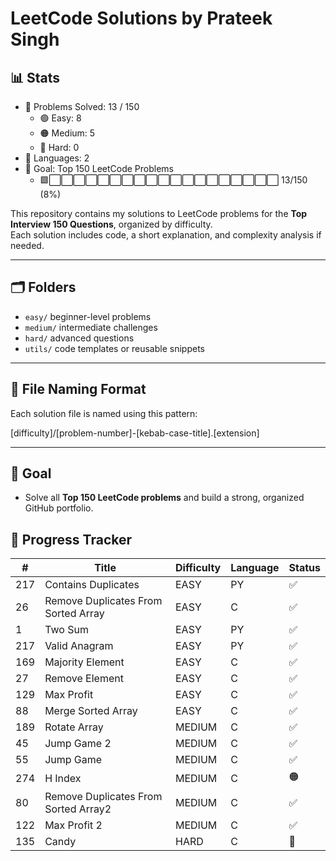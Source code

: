 # LeetCode Solutions by Prateek Singh
<!-- STATS_START -->
## :bar_chart: Stats
- :1234: Problems Solved: 13 / 150
  - :green_circle: Easy: 8
  - :orange_circle: Medium: 5
  - :red_circle: Hard: 0
- :jigsaw: Languages: 2
- :dart: Goal: Top 150 LeetCode Problems
  - :green_square::white_large_square::white_large_square::white_large_square::white_large_square::white_large_square::white_large_square::white_large_square::white_large_square::white_large_square::white_large_square::white_large_square::white_large_square::white_large_square::white_large_square::white_large_square::white_large_square::white_large_square::white_large_square::white_large_square: 13/150 (8%)
<!-- STATS_END -->


































































































































<!-- STATS_END -->
<!-- STATS_END -->
<!-- STATS_END -->
<!-- STATS_END -->
<!-- STATS_END -->
<!-- STATS_END -->
<!-- STATS_END -->
<!-- STATS_END -->



This repository contains my solutions to LeetCode problems for the **Top Interview 150 Questions**, organized by difficulty.  
Each solution includes code, a short explanation, and complexity analysis if needed.

---

## :card_index_dividers: Folders

- `easy/` beginner-level problems  
- `medium/` intermediate challenges  
- `hard/` advanced questions  
- `utils/` code templates or reusable snippets

---

## :receipt: File Naming Format

Each solution file is named using this pattern:

[difficulty]/[problem-number]-[kebab-case-title].[extension]

---

## :rocket: Goal

- Solve all **Top 150 LeetCode problems** and build a strong, organized GitHub portfolio.

<!-- TRACKER_END -->

<!-- TRACKER_END -->

<!-- TRACKER_END -->

<!-- TRACKER_END -->

<!-- TRACKER_END -->

<!-- TRACKER_END -->

<!-- TRACKER_END -->

<!-- TRACKER_START -->
## :calendar: Progress Tracker
| # | Title | Difficulty | Language | Status |
|---|-------|------------|----------|--------|
| 217 | Contains Duplicates | EASY | PY | :white_check_mark: |
| 26 | Remove Duplicates From Sorted Array | EASY | C | :white_check_mark: |
| 1 | Two Sum | EASY | PY | :white_check_mark: |
| 217 | Valid Anagram | EASY | PY | :white_check_mark: |
| 169 | Majority Element | EASY | C | :white_check_mark: |
| 27 | Remove Element | EASY | C | :white_check_mark: |
| 129 | Max Profit | EASY | C | :white_check_mark: |
| 88 | Merge Sorted Array | EASY | C | :white_check_mark: |
| 189 | Rotate Array | MEDIUM | C | :white_check_mark: |
| 45 | Jump Game 2 | MEDIUM | C | :white_check_mark: |
| 55 | Jump Game | MEDIUM | C | :white_check_mark: |
| 274 | H Index | MEDIUM | C | :orange_circle: |
| 80 | Remove Duplicates From Sorted Array2 | MEDIUM | C | :white_check_mark: |
| 122 | Max Profit 2 | MEDIUM | C | :white_check_mark: |
| 135 | Candy | HARD | C | :red_circle: |
<!-- TRACKER_END -->


































































































































<!-- TRACKER_END -->
